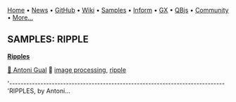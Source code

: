 [Home](https://qb64.com) • [News](../news.md) • [GitHub](https://github.com/QB64Official/qb64) • [Wiki](https://github.com/QB64Official/qb64/wiki) • [Samples](../samples.md) • [Inform](../inform.md) • [GX](../gx.md) • [QBjs](../qbjs.md) • [Community](../community.md) • [More...](../more.md)

## SAMPLES: RIPPLE

**[Ripples](ripples/index.md)**

[🐝 Antoni Gual](antoni-gual.md) 🔗 [image processing](image-processing.md), [ripple](ripple.md)

'---------------------------------------------------------------------------- 'RIPPLES, by Antoni...
